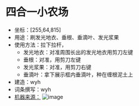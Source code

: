 # 四合一小农场
- 坐标：[255,64,815]
- 用途：刷发光地衣、垂根、垂滴叶、发光浆果
- 使用方法：拉下拉杆，
    - 发光地衣：对准周围长出的发光地衣用剪刀左键
    - 垂根：对准，用剪刀左键
    - 发光浆果：对准，用剪刀右键
    - 垂滴叶：拿下展示框内垂滴叶，种在缠根泥土上
- 建造：wyh
- 词条撰写：wyh
- [机器来源：](https://www.bilibili.com/video/BV1Sm4y1f7xw/)
![image](https://github.com/user-attachments/assets/4f035a32-10af-45ab-923b-5e4e4368a10c)
